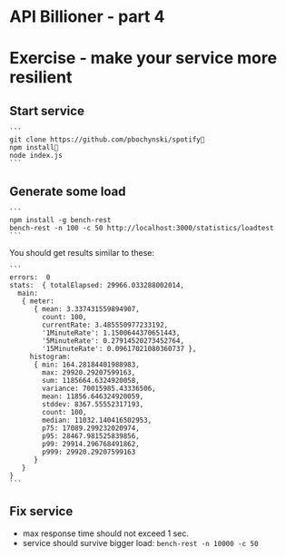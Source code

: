 # API Billioner - part 4

# Exercise - make your service more resilient

## Start service

	```
	git clone https://github.com/pbochynski/spotify
	npm install
	node index.js
    ```


## Generate some load

	```
	npm install -g bench-rest
	bench-rest -n 100 -c 50 http://localhost:3000/statistics/loadtest
	```
	
You should get results similar to these:

	```
	errors:  0
    stats:  { totalElapsed: 29966.033288002014,
      main: 
       { meter: 
          { mean: 3.337431559894907,
            count: 100,
            currentRate: 3.485550977233192,
            '1MinuteRate': 1.1500644370651443,
            '5MinuteRate': 0.27914520273452764,
            '15MinuteRate': 0.09617021080360737 },
         histogram: 
          { min: 164.28184401988983,
            max: 29920.29207599163,
            sum: 1185664.6324920058,
            variance: 70015985.43336506,
            mean: 11856.646324920059,
            stddev: 8367.55552317193,
            count: 100,
            median: 11032.140416502953,
            p75: 17089.299232020974,
            p95: 28467.981525839856,
            p99: 29914.296768491862,
            p999: 29920.29207599163 
          } 
       } 
    }
    ```
	
## Fix service

* max response time should not exceed 1 sec.
* service should survive bigger load: ```bench-rest -n 10000 -c 50```


	